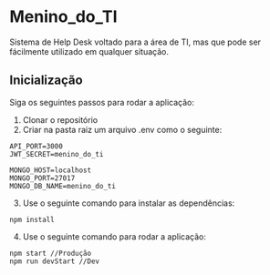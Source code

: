 # Menino_do_TI

Sistema de Help Desk voltado para a área de TI, mas que pode ser fácilmente utilizado em qualquer situação.

## Inicialização

Siga os seguintes passos para rodar a aplicação: 

1. Clonar o repositório
2. Criar na pasta raiz um arquivo .env como o seguinte: 
```
API_PORT=3000
JWT_SECRET=menino_do_ti

MONGO_HOST=localhost
MONGO_PORT=27017
MONGO_DB_NAME=menino_do_ti
```
3. Use o seguinte comando para instalar as dependências: 
```
npm install
```
4. Use o seguinte comando para rodar a aplicação: 
```
npm start //Produção
npm run devStart //Dev
```
